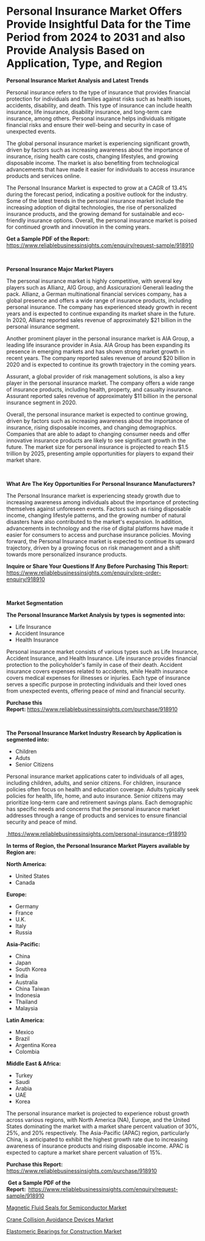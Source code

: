 <p><h1>Personal Insurance Market Offers Provide Insightful Data for the Time Period from 2024 to 2031 and also Provide Analysis Based on Application, Type, and Region</h1></p><p><strong>Personal Insurance Market Analysis and Latest Trends</strong></p>
<p><p>Personal insurance refers to the type of insurance that provides financial protection for individuals and families against risks such as health issues, accidents, disability, and death. This type of insurance can include health insurance, life insurance, disability insurance, and long-term care insurance, among others. Personal insurance helps individuals mitigate financial risks and ensure their well-being and security in case of unexpected events.</p><p>The global personal insurance market is experiencing significant growth, driven by factors such as increasing awareness about the importance of insurance, rising health care costs, changing lifestyles, and growing disposable income. The market is also benefiting from technological advancements that have made it easier for individuals to access insurance products and services online.</p><p>The Personal Insurance Market is expected to grow at a CAGR of 13.4% during the forecast period, indicating a positive outlook for the industry. Some of the latest trends in the personal insurance market include the increasing adoption of digital technologies, the rise of personalized insurance products, and the growing demand for sustainable and eco-friendly insurance options. Overall, the personal insurance market is poised for continued growth and innovation in the coming years.</p></p>
<p><strong>Get a Sample PDF of the Report:&nbsp;</strong> <a href="https://www.reliablebusinessinsights.com/enquiry/request-sample/918910">https://www.reliablebusinessinsights.com/enquiry/request-sample/918910</a></p>
<p>&nbsp;</p>
<p><strong>Personal Insurance Major Market Players</strong></p>
<p><p>The personal insurance market is highly competitive, with several key players such as Allianz, AIG Group, and Assicurazioni Generali leading the pack. Allianz, a German multinational financial services company, has a global presence and offers a wide range of insurance products, including personal insurance. The company has experienced steady growth in recent years and is expected to continue expanding its market share in the future. In 2020, Allianz reported sales revenue of approximately $21 billion in the personal insurance segment.</p><p>Another prominent player in the personal insurance market is AIA Group, a leading life insurance provider in Asia. AIA Group has been expanding its presence in emerging markets and has shown strong market growth in recent years. The company reported sales revenue of around $20 billion in 2020 and is expected to continue its growth trajectory in the coming years.</p><p>Assurant, a global provider of risk management solutions, is also a key player in the personal insurance market. The company offers a wide range of insurance products, including health, property, and casualty insurance. Assurant reported sales revenue of approximately $11 billion in the personal insurance segment in 2020.</p><p>Overall, the personal insurance market is expected to continue growing, driven by factors such as increasing awareness about the importance of insurance, rising disposable incomes, and changing demographics. Companies that are able to adapt to changing consumer needs and offer innovative insurance products are likely to see significant growth in the future. The market size for personal insurance is projected to reach $1.5 trillion by 2025, presenting ample opportunities for players to expand their market share.</p></p>
<p>&nbsp;</p>
<p><strong>What Are The Key Opportunities For Personal Insurance Manufacturers?</strong></p>
<p><p>The Personal Insurance market is experiencing steady growth due to increasing awareness among individuals about the importance of protecting themselves against unforeseen events. Factors such as rising disposable income, changing lifestyle patterns, and the growing number of natural disasters have also contributed to the market's expansion. In addition, advancements in technology and the rise of digital platforms have made it easier for consumers to access and purchase insurance policies. Moving forward, the Personal Insurance market is expected to continue its upward trajectory, driven by a growing focus on risk management and a shift towards more personalized insurance products.</p></p>
<p><strong>Inquire or Share Your Questions If Any Before Purchasing This Report:</strong> <a href="https://www.reliablebusinessinsights.com/enquiry/pre-order-enquiry/918910">https://www.reliablebusinessinsights.com/enquiry/pre-order-enquiry/918910</a></p>
<p>&nbsp;</p>
<p><strong>Market Segmentation</strong></p>
<p><strong>The Personal Insurance Market Analysis by types is segmented into:</strong></p>
<p><ul><li>Life Insurance</li><li>Accident Insurance</li><li>Health Insurance</li></ul></p>
<p><p>Personal insurance market consists of various types such as Life Insurance, Accident Insurance, and Health Insurance. Life insurance provides financial protection to the policyholder's family in case of their death. Accident insurance covers expenses related to accidents, while Health insurance covers medical expenses for illnesses or injuries. Each type of insurance serves a specific purpose in protecting individuals and their loved ones from unexpected events, offering peace of mind and financial security.</p></p>
<p><strong>Purchase this Report:&nbsp;</strong><a href="https://www.reliablebusinessinsights.com/purchase/918910">https://www.reliablebusinessinsights.com/purchase/918910</a></p>
<p>&nbsp;</p>
<p><strong>The Personal Insurance Market Industry Research by Application is segmented into:</strong></p>
<p><ul><li>Children</li><li>Aduts</li><li>Senior Citizens</li></ul></p>
<p><p>Personal insurance market applications cater to individuals of all ages, including children, adults, and senior citizens. For children, insurance policies often focus on health and education coverage. Adults typically seek policies for health, life, home, and auto insurance. Senior citizens may prioritize long-term care and retirement savings plans. Each demographic has specific needs and concerns that the personal insurance market addresses through a range of products and services to ensure financial security and peace of mind.</p></p>
<p><a href="https://www.reliablebusinessinsights.com/personal-insurance-r918910">&nbsp;https://www.reliablebusinessinsights.com/personal-insurance-r918910</a></p>
<p><strong>In terms of Region, the Personal Insurance Market Players available by Region are:</strong></p>
<p>
    <p> <strong> North America: </strong>
        <ul>
            <li>United States</li>
            <li>Canada</li>
        </ul>
        </p> 
    <p> <strong> Europe: </strong>
        <ul>
            <li>Germany</li>
            <li>France</li>
            <li>U.K.</li>
            <li>Italy</li>
            <li>Russia</li>
        </ul>
        </p> 
    <p> <strong> Asia-Pacific: </strong>
        <ul>
            <li>China</li>
            <li>Japan</li>
            <li>South Korea</li>
            <li>India</li>
            <li>Australia</li>
            <li>China Taiwan</li>
            <li>Indonesia</li>
            <li>Thailand</li>
            <li>Malaysia</li>
        </ul>
        </p> 
    <p> <strong> Latin America: </strong>
        <ul>
            <li>Mexico</li>
            <li>Brazil</li>
            <li>Argentina Korea</li>
            <li>Colombia</li>
        </ul>
        </p> 
    <p> <strong> Middle East & Africa: </strong>
        <ul>
            <li>Turkey</li>
            <li>Saudi</li>
            <li>Arabia</li>
            <li>UAE</li>
            <li>Korea</li>
        </ul>
    </p>
    </p>
<p><p>The personal insurance market is projected to experience robust growth across various regions, with North America (NA), Europe, and the United States dominating the market with a market share percent valuation of 30%, 25%, and 20% respectively. The Asia-Pacific (APAC) region, particularly China, is anticipated to exhibit the highest growth rate due to increasing awareness of insurance products and rising disposable income. APAC is expected to capture a market share percent valuation of 15%.</p></p>
<p><strong>Purchase this Report: </strong><a href="https://www.reliablebusinessinsights.com/purchase/918910">https://www.reliablebusinessinsights.com/purchase/918910</a></p>
<p>&nbsp;<strong>Get a Sample PDF of the Report:&nbsp;&nbsp;</strong><a href="https://www.reliablebusinessinsights.com/enquiry/request-sample/918910">https://www.reliablebusinessinsights.com/enquiry/request-sample/918910</a></p>
<p><strong></strong></p>
<p><p><a href="https://github.com/KeeganBarrows2023/Market-Research-Report-List-2/blob/main/magnetic-fluid-seals-for-semiconductor-market.md">Magnetic Fluid Seals for Semiconductor Market</a></p><p><a href="https://github.com/marlinacrngin/Market-Research-Report-List-1/blob/main/crane-collision-avoidance-devices-market.md">Crane Collision Avoidance Devices Market</a></p><p><a href="https://github.com/wnxtvsgd56/Market-Research-Report-List-1/blob/main/elastomeric-bearings-for-construction-market.md">Elastomeric Bearings for Construction Market</a></p></p>